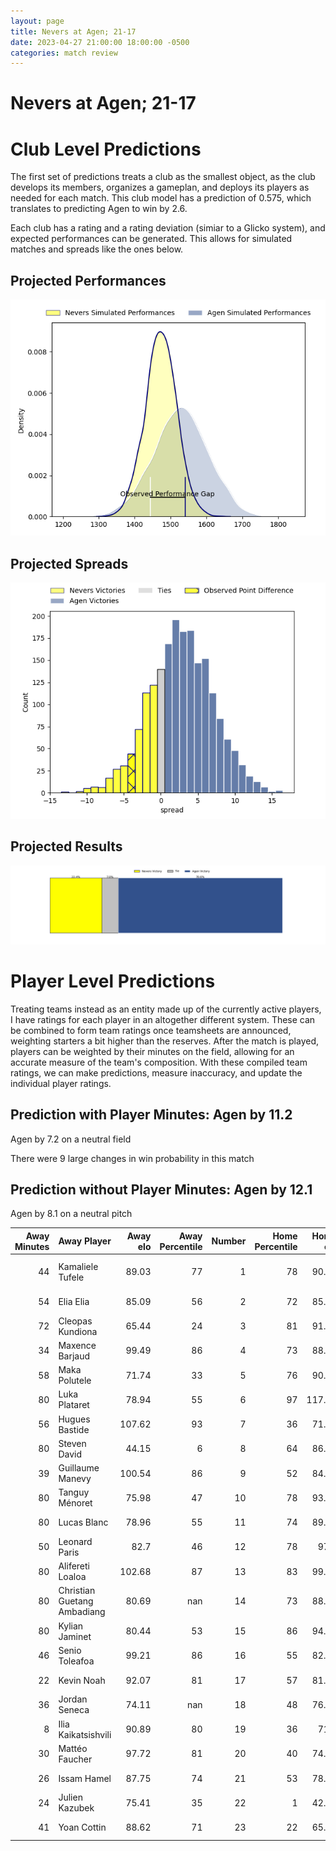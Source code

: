 ```yaml
---  
layout: page  
title: Nevers at Agen; 21-17  
date: 2023-04-27 21:00:00 18:00:00 -0500  
categories: match review  
---
```

# Nevers at Agen; 21-17

# Club Level Predictions


The first set of predictions treats a club as the smallest object, as the club develops its members, organizes a gameplan, and deploys its players as needed for each match. This club model has a prediction of 0.575, which translates to predicting Agen to win by 2.6.

Each club has a rating and a rating deviation (simiar to a Glicko system), and expected performances can be generated. This allows for simulated matches and spreads like the ones below.
## Projected Performances


![Projected Performances](plots/performances_2023-04-27-Agen-Nevers.png)
## Projected Spreads


![Projected Spreads](plots/spreads_2023-04-27-Agen-Nevers.png)
## Projected Results


![Projected Results](plots/resultbar_2023-04-27-Agen-Nevers.png)
# Player Level Predictions


Treating teams instead as an entity made up of the currently active players, I have ratings for each player in an altogether different system. These can be combined to form team ratings once teamsheets are announced, weighting starters a bit higher than the reserves. After the match is played, players can be weighted by their minutes on the field, allowing for an accurate measure of the team's composition. With these compiled team ratings, we can make predictions, measure inaccuracy, and update the individual player ratings.
## Prediction with Player Minutes: Agen by 11.2


Agen by 7.2 on a neutral field

There were 9 large changes in win probability in this match
## Prediction without Player Minutes: Agen by 12.1


Agen by 8.1 on a neutral pitch



|   Away Minutes | Away Player                 |   Away elo |   Away Percentile |   Number |   Home Percentile |   Home elo | Home Player        |   Home Minutes |
|---------------:|:----------------------------|-----------:|------------------:|---------:|------------------:|-----------:|:-------------------|---------------:|
|             44 | Kamaliele Tufele            |      89.03 |                77 |        1 |                78 |      90.13 | Hans Lombard-Buret |             54 |
|             54 | Elia Elia                   |      85.09 |                56 |        2 |                72 |      85.92 | Loris Zarantonello |             54 |
|             72 | Cleopas Kundiona            |      65.44 |                24 |        3 |                81 |      91.64 | Alex Burin         |             45 |
|             34 | Maxence Barjaud             |      99.49 |                86 |        4 |                73 |      88.61 | Corentin Vernet    |             45 |
|             58 | Maka Polutele               |      71.74 |                33 |        5 |                76 |      90.62 | William Demotte    |             80 |
|             80 | Luka Plataret               |      78.94 |                55 |        6 |                97 |     117.92 | Matthieu Bonnet    |             80 |
|             56 | Hugues Bastide              |     107.62 |                93 |        7 |                36 |      71.06 | Vincent Farré      |             80 |
|             80 | Steven David                |      44.15 |                 6 |        8 |                64 |      86.26 | Afa Amosa          |             45 |
|             39 | Guillaume Manevy            |     100.54 |                86 |        9 |                52 |      84.63 | Sonatane Takulua   |             80 |
|             80 | Tanguy Ménoret              |      75.98 |                47 |       10 |                78 |      93.93 | Thomas Vincent     |             24 |
|             80 | Lucas Blanc                 |      78.96 |                55 |       11 |                74 |      89.29 | Iban Etcheverry    |             39 |
|             50 | Leonard Paris               |      82.7  |                46 |       12 |                78 |      97.7  | Kolinio Ramoka     |             80 |
|             80 | Alifereti Loaloa            |     102.68 |                87 |       13 |                83 |      99.79 | Théo Belan         |             39 |
|             80 | Christian Guetang Ambadiang |      80.69 |               nan |       14 |                73 |      88.97 | Loris Tolot        |             80 |
|             80 | Kylian Jaminet              |      80.44 |                53 |       15 |                86 |      94.93 | Jefferson Joseph   |             80 |
|             46 | Senio Toleafoa              |      99.21 |                86 |       16 |                55 |      82.63 | Emile Dayral       |             56 |
|             22 | Kevin Noah                  |      92.07 |                81 |       17 |                57 |      81.78 | Clément Garrigues  |             41 |
|             36 | Jordan Seneca               |      74.11 |               nan |       18 |                48 |      76.91 | Theo Idjellidaine  |             41 |
|              8 | Ilia Kaikatsishvili         |      90.89 |                80 |       19 |                36 |      71.1  | Antoine Erbani     |             35 |
|             30 | Mattéo Faucher              |      97.72 |                81 |       20 |                40 |      74.59 | Evan Olmstead      |             35 |
|             26 | Issam Hamel                 |      87.75 |                74 |       21 |                53 |      78.42 | Beau Farrance      |             35 |
|             24 | Julien Kazubek              |      75.41 |                35 |       22 |                 1 |      42.94 | Florent Guion      |             26 |
|             41 | Yoan Cottin                 |      88.62 |                71 |       23 |                22 |      65.08 | Clément Martinez   |             26 |

